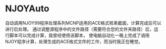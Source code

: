 # NJOYAuto
自动调用NJOY99程序处理系列MCNP适用的ACE格式核素截面，计算完成后可以进行后处理。
通过调整源程序中的文件路径（需要符合您的文件夹路径）后，运行脚本可以完成计算，我曾经使用该脚本，
使电脑自动化一晚上完成了调用NJOY程序计算，处理生成的ACE格式文件的工作，而当时我正在睡觉。
